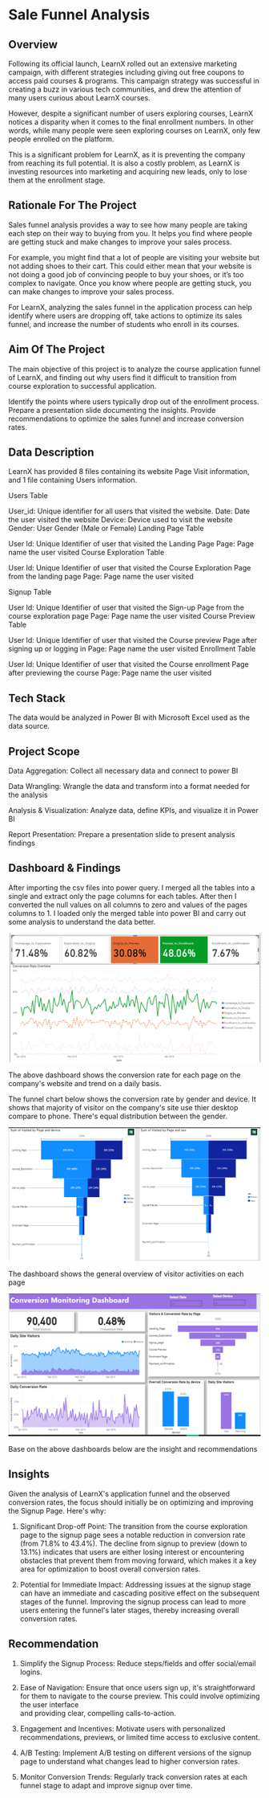 # Sale Funnel Analysis

## Overview

Following its official launch, LearnX rolled out an extensive marketing campaign, with different strategies including giving out free coupons to access paid courses & programs. This campaign strategy was successful in creating a buzz in various tech communities, and drew the attention of many users curious about LearnX courses. 

 
However, despite a significant number of users exploring courses, LearnX notices a disparity when it comes to the final enrollment numbers. In other words, while many people were seen exploring courses on LearnX, only few people enrolled on the platform.

 
This is a significant problem for LearnX, as it is preventing the company from reaching its full potential. It is also a costly problem, as LearnX is investing resources into marketing and acquiring new leads, only to lose them at the enrollment stage.

## Rationale For The Project
Sales funnel analysis provides a way to see how many people are taking each step on their way to buying from you. It helps you find where people are getting stuck and make changes to improve your sales process.

For example, you might find that a lot of people are visiting your website but not adding shoes to their cart. This could either mean that your website is not doing a good job of convincing people to buy your shoes, or it’s too complex to navigate. Once you know where people are getting stuck, you can make changes to improve your sales process. 

For LearnX, analyzing the sales funnel in the application process can help identify where users are dropping off, take actions to optimize its sales funnel, and  increase the number of students who enroll in its courses.

## Aim Of The Project
The main objective of this project is to analyze the course application funnel of LearnX, and finding out why users find it difficult to transition from course exploration to successful application.

 Identify the points where users typically drop out of the enrollment process. 
 Prepare a presentation slide documenting the insights. 
 Provide recommendations to optimize the sales funnel and increase conversion rates. 

 ## Data Description
 
LearnX has provided 8 files containing its website Page Visit information, and 1 file containing Users information. 

Users Table

 User_id: Unique identifier for all users that visited the website. 
 Date: Date the user visited the website 
 Device: Device used to visit the website  
 Gender: User Gender (Male or Female) 
Landing Page Table

 User Id: Unique Identifier of user that visited the Landing Page 
 Page: Page name the user visited 
Course Exploration Table

 User Id: Unique Identifier of user that visited the Course Exploration Page from the landing page 
Page: Page name the user visited

Signup Table

 User Id: Unique Identifier of user that visited the Sign-up Page from the course exploration page 
 Page: Page name the user visited 
Course Preview Table

 User Id: Unique Identifier of user that visited the Course preview Page after signing up or logging in 
 Page: Page name the user visited 
Enrollment Table

 User Id: Unique Identifier of user that visited the Course enrollment Page after previewing the course 
 Page: Page name the user visited 

 ## Tech Stack
 
The data would be analyzed in Power BI with Microsoft Excel used as the data source.

## Project Scope

Data Aggregation: Collect all necessary data and connect to power  BI

Data Wrangling: Wrangle the data and transform into a format needed for the analysis

Analysis & Visualization: Analyze data, define KPIs, and visualize it in Power BI

Report Presentation: Prepare a presentation slide to present analysis findings

## Dashboard & Findings
After importing the csv files into power query. I merged all the tables into a single and extract only the page columns for each tables. After then I converted the null values on all columns to zero and values of the pages columns to 1. I loaded only the merged table into power BI and carry out some analysis to understand the data better.


![Page Trend](https://github.com/adetonayusuf/salefunnelanalysis/blob/main/Page%20Trend.png)

The above dashboard shows the conversion rate for each page on the company's website and trend on a daily basis.

The funnel chart below shows the conversion rate by gender and device. It shows that majority of visitor on the company's site use thier desktop compare to phone. There's equal distribution between the gender.

![Funnel Chart](https://github.com/adetonayusuf/salefunnelanalysis/blob/main/Funnel%20Chart%20for%20Device%20%26%20Sex.png)

The dashboard shows the general overview of visitor activities on each page

![Funnel Chart](https://github.com/adetonayusuf/salefunnelanalysis/blob/main/Conversion%20Monitoring%20Dashboard.png)

Base on the above dashboards below are the insight and recommendations

## Insights

Given the analysis of LearnX's application funnel and the observed conversion rates, the focus should initially be on optimizing and improving the Signup Page. Here's why:

1. Significant Drop-off Point: The transition from the course exploration page to the signup page sees a notable reduction in conversion rate (from 71.8% to 43.4%). The 
   decline from signup to preview (down to 13.1%) indicates that users are either losing interest or encountering obstacles that prevent them from moving forward, which 
   makes it a key area for optimization to boost overall conversion rates. 

2. Potential for Immediate Impact: Addressing issues at the signup stage can have an immediate and cascading positive effect on the subsequent stages of the funnel. 
   Improving the signup process can lead to more users entering the funnel's later stages, thereby increasing overall conversion rates.

## Recommendation

1. Simplify the Signup Process: Reduce steps/fields and offer social/email logins.
   
2. Ease of Navigation: Ensure that once users sign up, it's straightforward for them to navigate to the course preview. This could involve optimizing the user interface  
   and providing clear, compelling calls-to-action.
   
3. Engagement and Incentives: Motivate users with personalized recommendations, previews, or limited time access to exclusive content.
   
4. A/B Testing: Implement A/B testing on different versions of the signup page to understand what changes lead to higher conversion rates.
   
5. Monitor Conversion Trends: Regularly track conversion rates at each funnel stage to adapt and improve signup over time.







